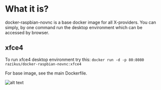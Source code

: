 # What it is?
docker-raspbian-novnc is a base docker image for all X-providers.
You can simply, by one command run the desktop environment which can be accessed by browser.

## xfce4
To run xfce4 desktop environment try this:
```docker run -d -p 80:8080 razikus/docker-raspbian-novnc:xfce4```


For base image, see the main Dockerfile.

![alt text](https://i.imgur.com/u54TAxA.png)

